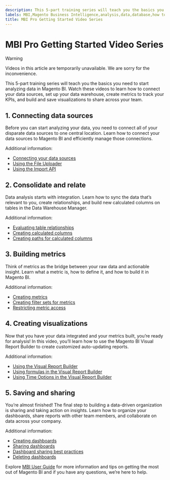 ```yaml
---
description: This 5-part training series will teach you the basics you need to start analyzing data in Magento BI. Watch these videos to learn how to connect your data sources, set up your data warehouse, create metrics to track your KPIs, and build and save visualizations to share across your team.
labels: MBI,Magento Business Intelligence,analysis,data,database,how to,mbi-api-migration,reports
title: MBI Pro Getting Started Video Series
---
```


# MBI Pro Getting Started Video Series

>[!WARNING]
>
>Videos in this article are temporarily unavailable. We are sorry for the inconvenience.
>

This 5-part training series will teach you the basics you need to start analyzing data in Magento BI. Watch these videos to learn how to connect your data sources, set up your data warehouse, create metrics to track your KPIs, and build and save visualizations to share across your team.

## 1. Connecting data sources

<!--
<iframe src="//fast.wistia.com/embed/iframe/mjek8vzw0x" width="560" height="315" frameborder="0" allowfullscreen=""></iframe>
-->

Before you can start analyzing your data, you need to connect all of your disparate data sources to one central location. Learn how to connect your data sources to Magento BI and efficiently manage those connections.

Additional information:

* [Connecting your data sources](https://docs.magento.com/mbi/data-analyst/importing-data/connecting-data/connecting-data.html)
* [Using the File Uploader](https://support.magento.com/hc/en-us/articles/360016730951-Using-the-File-Uploader)
* [Using the Import API](https://support.magento.com/hc/en-us/articles/360016731331-Using-the-CloudBI-Import-API)

## 2. Consolidate and relate

<!--
<iframe></iframe>
-->

Data analysis starts with integration. Learn how to sync the data that’s relevant to you, create relationships, and build new calculated columns on tables in the Data Warehouse Manager.

Additional information:

* [Evaluating table relationships](https://support.magento.com/hc/en-us/articles/360016505812-Understanding-and-evaluating-table-relationships)
* [Creating calculated columns](https://support.magento.com/hc/en-us/articles/360016504512-Creating-calculated-columns)
* [Creating paths for calculated columns](https://support.magento.com/hc/en-us/articles/360016731471-Creating-paths-for-calculated-columns)

## 3. Building metrics

<!--
<iframe></iframe>
-->

Think of metrics as the bridge between your raw data and actionable insight. Learn what a metric is, how to define it, and how to build it in Magento BI.

Additional information:

* [Creating metrics](https://support.magento.com/hc/en-us/articles/360016504592-Creating-metrics)
* [Creating filter sets for metrics](https://support.magento.com/hc/en-us/articles/360016505492-Creating-filter-sets-for-metrics)
* [Restricting metric access](https://support.magento.com/hc/en-us/articles/360016731211-Restricting-metric-access)

## 4. Creating visualizations

<!--
<iframe></iframe>
-->

Now that you have your data integrated and your metrics built, you’re ready for analysis! In this video, you’ll learn how to use the Magento BI Visual Report Builder to create customized auto-updating reports.

Additional information:

* [Using the Visual Report Builder](https://support.magento.com/hc/en-us/articles/360016730831-Using-the-Report-Builder)
* [Using formulas in the Visual Report Builder](https://support.magento.com/hc/en-us/articles/360016505792-Using-formulas-in-the-Report-Builder)
* [Using Time Options in the Visual Report Builder](https://support.magento.com/hc/en-us/articles/360016505432-Using-Time-Options-in-the-Report-Builder)

## 5. Saving and sharing

<!--
<iframe></iframe>
-->

You’re almost finished! The final step to building a data-driven organization is sharing and taking action on insights. Learn how to organize your dashboards, share reports with other team members, and collaborate on data across your company.

Additional information:

* [Creating dashboards](https://support.magento.com/hc/en-us/articles/360016730891-Creating-Dashboards)
* [Sharing dashboards](https://support.magento.com/hc/en-us/articles/360016505012-Sharing-dashboards-with-other-users)
* [Dashboard sharing best practices](https://support.magento.com/hc/en-us/articles/360016730851-Dashboard-sharing-best-practices)
* [Deleting dashboards](https://support.magento.com/hc/en-us/articles/360016731531-Deleting-Dashboards)

Explore [MBI User Guide](https://docs.magento.com/mbi/) for more information and tips on getting the most out of Magento BI and if you have any questions, we’re here to help.